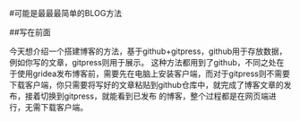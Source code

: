 #可能是最最最简单的BLOG方法

##写在前面

  今天想介绍一个搭建博客的方法，基于github+gitpress，github用于存放数据，例如你写的文章，gitpress则用于展示。
  这种方法都用到了github，不同之处在于使用gridea发布博客前，需要先在电脑上安装客户端，而对于gitpress则不需要
  下载客户端，你只需要将写好的文章粘贴到github仓库中，就完成了博客文章的发布，接着切换到gitpress，就能看到已发布
  的博客，整个过程都是在网页端进行，无需下载客户端。
